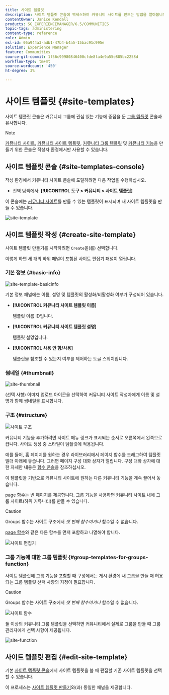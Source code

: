 ```yaml
---
title: 사이트 템플릿
description: 사이트 템플릿 콘솔에 액세스하여 커뮤니티 사이트를 만드는 방법을 알아봅니다.
contentOwner: Janice Kendall
products: SG_EXPERIENCEMANAGER/6.5/COMMUNITIES
topic-tags: administering
content-type: reference
role: Admin
exl-id: 05a944a3-adb1-47b4-b4a5-15bac91c995e
solution: Experience Manager
feature: Communities
source-git-commit: 1f56c99980846400cfde8fa4e9a55e885bc2258d
workflow-type: tm+mt
source-wordcount: '450'
ht-degree: 3%

---
```


# 사이트 템플릿 {#site-templates}

사이트 템플릿 콘솔은 커뮤니티 그룹에 관심 있는 기능에 중점을 둔 [그룹 템플릿](tools-groups.md) 콘솔과 유사합니다.

>[!NOTE]
>
>[커뮤니티 사이트](sites-console.md), [커뮤니티 사이트 템플릿](sites.md), [커뮤니티 그룹 템플릿](tools-groups.md) 및 [커뮤니티 기능](functions.md)을 만들기 위한 콘솔은 작성자 환경에서만 사용할 수 있습니다.

## 사이트 템플릿 콘솔 {#site-templates-console}

작성 환경에서 커뮤니티 사이트 콘솔에 도달하려면 다음 작업을 수행하십시오.

* 전역 탐색에서: **[!UICONTROL 도구 > 커뮤니티 > 사이트 템플릿]**

이 콘솔에는 [커뮤니티 사이트](sites-console.md)를 만들 수 있는 템플릿이 표시되며 새 사이트 템플릿을 만들 수 있습니다.

![site-template](assets/site-template.png)

## 사이트 템플릿 작성 {#create-site-template}

사이트 템플릿 만들기를 시작하려면 `Create`을(를) 선택합니다.

이렇게 하면 세 개의 하위 패널이 포함된 사이트 편집기 패널이 열립니다.

### 기본 정보 {#basic-info}

![site-template-basicinfo](assets/site-template-basicinfo.png)

기본 정보 패널에는 이름, 설명 및 템플릿의 활성화/비활성화 여부가 구성되어 있습니다.

* **[!UICONTROL 커뮤니티 사이트 템플릿 이름]**

  템플릿 이름 ID입니다.

* **[!UICONTROL 커뮤니티 사이트 템플릿 설명]**

  템플릿 설명입니다.

* **[!UICONTROL 사용 안 함/사용]**

  템플릿을 참조할 수 있는지 여부를 제어하는 토글 스위치입니다.

### 썸네일 {#thumbnail}

![site-thumbnail](assets/site-thumbnail.png)

(선택 사항) 이미지 업로드 아이콘을 선택하여 커뮤니티 사이트 작성자에게 이름 및 설명과 함께 썸네일을 표시합니다.

### 구조 {#structure}

![사이트 구조](assets/site-structure.png)

커뮤니티 기능을 추가하려면 사이트 메뉴 링크가 표시되는 순서로 오른쪽에서 왼쪽으로 끕니다. 사이트 생성 중 스타일이 템플릿에 적용됩니다.

예를 들어, 홈 페이지를 원하는 경우 라이브러리에서 페이지 함수를 드래그하여 템플릿 빌더 아래에 놓습니다. 그러면 페이지 구성 대화 상자가 열립니다. 구성 대화 상자에 대한 자세한 내용은 [함수 콘솔](functions.md)을 참조하십시오.

이 템플릿을 기반으로 커뮤니티 사이트에 원하는 다른 커뮤니티 기능을 계속 끌어서 놓습니다.

page 함수는 빈 페이지를 제공합니다. 그룹 기능을 사용하면 커뮤니티 사이트 내에 그룹 사이트(하위 커뮤니티)를 만들 수 있습니다.

>[!CAUTION]
>
>Groups 함수는 사이트 구조에서 *첫 번째 함수이거나* 함수일 수 없습니다.
>
>[page 함수](functions.md#page-function)와 같은 다른 함수를 먼저 포함하고 나열해야 합니다.

![사이트 편집기](assets/site-editor.png)

### 그룹 기능에 대한 그룹 템플릿 {#group-templates-for-groups-function}

사이트 템플릿에 그룹 기능을 포함할 때 구성에서는 게시 환경에 새 그룹을 만들 때 허용되는 그룹 템플릿 선택 사항의 지정이 필요합니다.

>[!CAUTION]
>
>Groups 함수는 사이트 구조에서 *첫 번째 함수이거나* 함수일 수 없습니다.

![사이트 함수](assets/site-functions.png)

둘 이상의 커뮤니티 그룹 템플릿을 선택하면 커뮤니티에서 실제로 그룹을 만들 때 그룹 관리자에게 선택 사항이 제공됩니다.

![site-function](assets/site-functions1.png)

## 사이트 템플릿 편집 {#edit-site-template}

기본 [사이트 템플릿 콘솔](#site-templates-console)에서 사이트 템플릿을 볼 때 편집할 기존 사이트 템플릿을 선택할 수 있습니다.

이 프로세스는 [사이트 템플릿 만들기](#create-site-template)와(과) 동일한 패널을 제공합니다.
